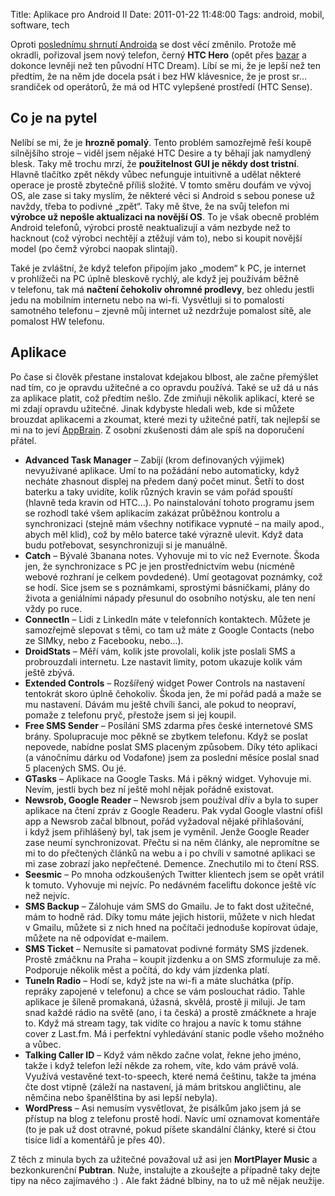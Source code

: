 Title: Aplikace pro Android II
Date: 2011-01-22 11:48:00
Tags: android, mobil, software, tech

Oproti
[poslednímu shrnutí Androida](http://blog.javorek.net/aplikace-pro-android/)
se dost věcí změnilo. Protože mě okradli, pořizoval jsem nový
telefon, černý **HTC Hero** (opět přes
[bazar](http://bazar.androidforum.cz/) a dokonce levněji než ten
původní HTC Dream). Líbí se mi, že je lepší než ten předtím, že na
něm jde docela psát i bez HW klávesnice, že je prost sr… srandiček
od operátorů, že má od HTC vylepšené prostředí (HTC Sense).

## Co je na pytel

Nelíbí se mi, že je **hrozně pomalý**. Tento problém samozřejmě
řeší koupě silnějšího stroje – viděl jsem nějaké HTC Desire a ty
běhají jak namydlený blesk. Taky mě trochu mrzí, že
**použitelnost GUI je někdy dost tristní**. Hlavně tlačítko zpět
někdy vůbec nefunguje intuitivně a udělat některé operace je prostě
zbytečně příliš složité. V tomto směru doufám ve vývoj OS, ale zase
si taky myslím, že některé věci si Android s sebou ponese už
navždy, třeba to podivné „zpět“. Taky mě štve, že na svůj telefon
mi **výrobce už nepošle aktualizaci na novější OS**. To je však
obecně problém Android telefonů, výrobci prostě neaktualizují a vám
nezbyde než to hacknout (což výrobci nechtějí a ztěžují vám to),
nebo si koupit novější model (po čemž výrobci naopak slintají).

Také je zvláštní, že když telefon připojím jako „modem“ k PC, je
internet v prohlížeči na PC úplně bleskově rychlý, ale když jej
používám běžně v telefonu, tak má
**načtení čehokoliv ohromné prodlevy**, bez ohledu jestli jedu na
mobilním internetu nebo na wi-fi. Vysvětluji si to pomalostí
samotného telefonu – zjevně můj internet už nezdržuje pomalost
sítě, ale pomalost HW telefonu.

## Aplikace

Po čase si člověk přestane instalovat kdejakou blbost, ale začne
přemýšlet nad tím, co je opravdu užitečné a co opravdu používá.
Také se už dá u nás za aplikace platit, což předtím nešlo. Zde
zmiňuji několik aplikací, které se mi zdají opravdu užitečné. Jinak
kdybyste hledali web, kde si můžete brouzdat aplikacemi a zkoumat,
které mezi ty užitečné patří, tak nejlepší se mi na to jeví
[AppBrain](http://www.appbrain.com/). Z osobní zkušenosti dám ale
spíš na doporučení přátel.

-   **Advanced Task Manager** – Zabíjí (krom definovaných výjimek)
    nevyužívané aplikace. Umí to na požádání nebo automaticky, když
    necháte zhasnout displej na předem daný počet minut. Šetří to dost
    baterku a taky uvidíte, kolik různých kravin se vám pořád spouští
    (hlavně teda kravin od HTC…). Po nainstalování tohoto programu jsem
    se rozhodl také všem aplikacím zakázat průběžnou kontrolu a
    synchronizaci (stejně mám všechny notifikace vypnuté – na maily
    apod., abych měl klid), což by mělo baterce také výrazně ulevit.
    Když data budu potřebovat, sesynchronizuji si je manuálně.
-   **Catch** – Bývalé 3banana notes. Vyhovuje mi to víc než
    Evernote. Škoda jen, že synchronizace s PC je jen prostřednictvím
    webu (nicméně webové rozhraní je celkem povdedené). Umí geotagovat
    poznámky, což se hodí. Sice jsem se s poznámkami, sprostými
    básničkami, plány do života a geniálními nápady přesunul do
    osobního notýsku, ale ten není vždy po ruce.
-   **ConnectIn** – Lidi z LinkedIn máte v telefonních kontaktech.
    Můžete je samozřejmě slepovat s těmi, co tam už máte z Google
    Contacts (nebo ze SIMky, nebo z Facebooku, nebo…).
-   **DroidStats** – Měří vám, kolik jste provolali, kolik jste
    poslali SMS a probrouzdali internetu. Lze nastavit limity, potom
    ukazuje kolik vám ještě zbývá.
-   **Extended Controls** – Rozšířený widget Power Controls na
    nastavení tentokrát skoro úplně čehokoliv. Škoda jen, že mi pořád
    padá a maže se mu nastavení. Dávám mu ještě chvíli šanci, ale pokud
    to neopraví, pomaže z telefonu pryč, přestože jsem si jej koupil.
-   **Free SMS Sender** – Posílání SMS zdarma přes české
    internetové SMS brány. Spolupracuje moc pěkně se zbytkem telefonu.
    Když se poslat nepovede, nabídne poslat SMS placeným způsobem. Díky
    této aplikaci (a vánočnímu dárku od Vodafone) jsem za poslední
    měsíce poslal snad 5 placených SMS. Ou jé.
-   **GTasks** – Aplikace na Google Tasks. Má i pěkný widget.
    Vyhovuje mi. Nevím, jestli bych bez ní ještě mohl nějak pořádně
    existovat.
-   **Newsrob, Google Reader** – Newsrob jsem používal dřív a byla
    to super aplikace na čtení zpráv z Google Readeru. Pak vydal Google
    vlastní ofišl app a Newsrob začal blbnout, pořád vyžadoval nějaké
    přihlašování, i když jsem přihlášený byl, tak jsem je vyměnil.
    Jenže Google Reader zase neumí synchronizovat. Přečtu si na něm
    články, ale nepromítne se mi to do přečtených článků na webu a i po
    chvíli v samotné aplikaci se mi zase zobrazí jako nepřečtené.
    Demence. Znechutilo mi to čtení RSS.
-   **Seesmic** – Po mnoha odzkoušených Twitter klientech jsem se
    opět vrátil k tomuto. Vyhovuje mi nejvíc. Po nedávném faceliftu
    dokonce ještě víc než nejvíc.
-   **SMS Backup** – Zálohuje vám SMS do Gmailu. Je to fakt dost
    užitečné, mám to hodně rád. Díky tomu máte jejich historii, můžete
    v nich hledat v Gmailu, můžete si z nich hned na počítači jednoduše
    kopírovat údaje, můžete na ně odpovídat e-mailem.
-   **SMS Ticket** – Nemusíte si pamatovat podivné formáty SMS
    jízdenek. Prostě zmáčknu na Praha – koupit jízdenku a on SMS
    zformuluje za mě. Podporuje několik měst a počítá, do kdy vám
    jízdenka platí.
-   **TuneIn Radio** – Hodí se, když jste na wi-fi a máte sluchátka
    (příp. repráky zapojené v telefonu) a chce se vám poslouchat rádio.
    Tahle aplikace je šíleně promakaná, úžasná, skvělá, prostě ji
    miluji. Je tam snad každé rádio na světě (ano, i ta česká) a prostě
    zmáčknete a hraje to. Když má stream tagy, tak vidíte co hrajou a
    navíc k tomu stáhne cover z Last.fm. Má i perfektní vyhledávání
    stanic podle všeho možného a vůbec.
-   **Talking Caller ID** – Když vám někdo začne volat, řekne jeho
    jméno, takže i když telefon leží někde za rohem, víte, kdo vám
    právě volá. Využívá vestavěné text-to-speech, které nemá češtinu,
    takže ta jména čte dost vtipně (záleží na nastavení, já mám
    britskou angličtinu, ale němčina nebo španělština by asi lepší
    nebyla).
-   **WordPress** – Asi nemusím vysvětlovat, že pisálkům jako jsem
    já se přístup na blog z telefonu prostě hodí. Navíc umí oznamovat
    komentáře (to je pak už dost otravné, pokud píšete skandální
    články, které si čtou tisíce lidí a komentářů je přes 40).

Z těch z minula bych za užitečné považoval už asi jen
**MortPlayer Music** a bezkonkurenční **Pubtran**. Nuže, instalujte
a zkoušejte a případně taky dejte tipy na něco zajímavého :) . Ale
fakt žádné blbiny, na to už mě nějak neužije.